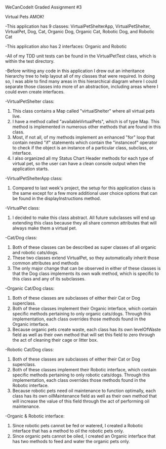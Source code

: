 WeCanCodeIt Graded Assignment #3

Virtual Pets AMOK!

-This application has 9 classes: VirtualPetShelterApp, VirtualPetShelter, VirtualPet, Dog, Cat,
Organic Dog, Organic Cat, Robotic Dog, and Robotic Cat

-This application also has 2 interfaces: Organic and Robotic

-All of my TDD unit tests can be found in the VirtualPetTest class, which is within the test directory.

-Before writing any code in this application I drew out an inheritance hierarchy tree to help layout
all of my classes that were required. In doing so, I was able to find many areas in this hierarchical diagram 
where I could separate those classes into more of an abstraction, including areas where I could even create 
interfaces.

-VirtualPetShelter class:
1) This class contains a Map called "virtualShelter" where all virtual pets live.
2) I have a method called "availableVirtualPets", which is of type Map. This method is implemented in numerous other
methods that are found in this class.
3) Most, if not all, of my methods implement an enhanced "for" loop that contain nested "if" statements which contain
the "instanceof" operator to check if the object is an instance of a particular class, subclass, or interface.
4) I also organized all my Status Chart Header methods for each type of virtual pet, so the user can have a clean
console output when the application starts.

-VirtualPetShelterApp class:
1) Compared to last week's project, the setup for this application class is the same except for a few more
additional user choice options that can be found in the displayInstructions method. 

-VirtualPet class:
1) I decided to make this class abstract. All future subclasses will end up extending this class because they all
share common attributes that will always make them a virtual pet.

-Cat/Dog class:
1) Both of these classes can be described as super classes of all organic and robotic cats/dogs.
2) These two classes extend VirtualPet, so they automatically inherit those common attributes and methods
3) The only major change that can be observed in either of these classes is that the Dog class implements its own
walk method, which is specific to this class and any of its subclasses.

-Organic Cat/Dog class:
1) Both of these classes are subclasses of either their Cat or Dog superclass. 
2) Both of these classes implement their Organic interface, which contain specific methods pertaining to only organic
cats/dogs. Through this implementation, each class overrides those methods found in the Organic interface.
3) Because organic pets create waste, each class has its own levelOfWaste field as well as their own method that will
set this field to zero through the act of cleaning their cage or litter box.

-Robotic Cat/Dog class:
1) Both of these classes are subclasses of either their Cat or Dog superclass. 
2) Both of these classes implement their Robotic interface, which contain specific methods pertaining to only robotic
cats/dogs. Through this implementation, each class overrides those methods found in the Robotic interface.
3) Because robotic pets need oil maintenance to function optimally, each class has its own oilMaintenance field as well 
as their own method that will increase the value of this field through the act of performing oil maintenance.

-Organic & Robotic interface:
1) Since robotic pets cannot be fed or watered, I created a Robotic interface that has a method to oil the robotic pets
only.
2) Since organic pets cannot be oiled, I created an Organic interface that has two methods to feed and water the organic
pets only.




